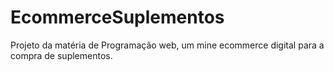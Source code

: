 # EcommerceSuplementos
Projeto da matéria de Programação web, um mine ecommerce digital para a compra de suplementos.

